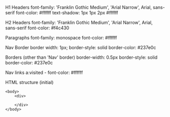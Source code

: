 H1 Headers
    font-family: 'Franklin Gothic Medium', 'Arial Narrow', Arial, sans-serif
    font-color: #ffffff
    text-shadow: 1px 1px 2px #ffffff


H2 Headers
  font-family: 'Franklin Gothic Medium', 'Arial Narrow', Arial, sans-serif
    font-color: #f4c430


Paragraphs
    font-family: monospace
    font-color: #ffffff

Nav Border
    border width: 1px;
    border-style: solid
    border-color: #237e0c


Borders (other than 'Nav' border)
    border-width: 0.5px
    border-style: solid
    border-color: #237e0c


Nav links
    a:visited - font-color: #ffffff



HTML structure (initial)
    <!DOCTYPE html>
<html>
    <head>
        <meta charset="utf-8">
        <link rel="stylesheet" href="">
        <title></title>
    </head>


    <body>
        <div>

        </div>
    </body>
</html>
